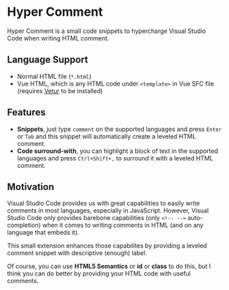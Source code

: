 # Hyper Comment

Hyper Comment is a small code snippets to hypercharge Visual Studio Code when writing HTML comment.

## Language Support

- Normal HTML file (`*.html`)
- Vue HTML, which is any HTML code under `<template>` in Vue SFC file (requires [Vetur](https://marketplace.visualstudio.com/items?itemName=octref.vetur) to be installed)

## Features

- **Snippets**, just type `comment` on the supported languages and press `Enter` or `Tab` and this snippet
will automatically create a leveled HTML comment.
- **Code surround-with**, you can highlight a block of text in the supported languages and press `Ctrl+Shift+,` to surround it with a leveled HTML comment.

## Motivation

Visual Studio Code provides us with great capabilities to easily write comments in most languages, especially in JavaScript. However, Visual Studio Code only provides barebone capabilities (only `<!-- -->` auto-completion) when it comes to writing comments in HTML (and on any language that embeds it).

This small extension enhances those capabilites by providing a leveled comment snippet with descriptive (enough) label.

Of course, you can use **HTML5 Semantics** or **id** or **class** to do this, but I think you can do better by providing your HTML code with useful comments.